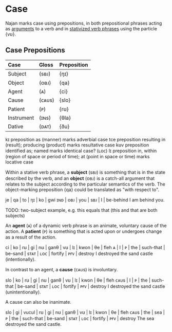 # Case

Najan marks case using prepositions, in both prepositional phrases acting as
[arguments](./arguments.md) to a verb and in [stativized verb
phrases](./stativization.md) using the particle {vʊ}.

## Case Prepositions

| Case       | Gloss  | Preposition |
| :--------- | :----- | :---------- |
| Subject    | (sʙᴊ)  | {ŋɪ}        |
| Object     | (ᴏʙᴊ)  | {qa}        |
| Agent      | (ᴀ)    | {ci}        |
| Cause      | (ᴄᴀᴜs) | {slo}       |
| Patient    | (ᴘ)    | {rʊ}        |
| Instrument | (ɪɴs)  | {θla}       |
| Dative     | (ᴅᴀᴛ)  | {ðu}        |

kɪ	preposition	as (manner)	marks adverbial case
tce	preposition	resulting in (result); producing (product)	marks resultative case
kʊv	preposition	identified as; named	marks identical case?
(ʟᴏᴄ) lɪ	preposition	in, within (region of space or period of time); at (point in space or time)	marks locative case

Within a stative verb phrase, a **subject** (sʙᴊ) is something that is in the
state described by the verb, and an **object** (ᴏʙᴊ) is a catch-all argument
that relates to the subject according to the particular semantics of the verb.
The object-marking preposition {qa} could be translated as "with respect to".

<gloss>
je  | qa  | to  | ŋɪ  | ko | gwi
ɪɴᴅ | ᴏʙᴊ | you | sʙᴊ | I  | be-behind
I am behind you.
</gloss>

TODO: two-subject example, e.g. this equals that (this and that are both subjects)

An **agent** (ᴀ) of a dynamic verb phrase is an animate, voluntary cause of the
action. A **patient** (ᴘ) is something that is acted upon or undergoes change as
a result of the action.

<gloss>
ci | ko | rʊ | gi  | nʊ        | ganθ    | vʊ   | lɪ   | kwon    | θe   | fleh
ᴀ  | I  | ᴘ  | the | such-that | be-sand | sᴛᴀᴛ | ʟᴏᴄ  | fortify | ᴘғᴠ  | destroy
I destroyed the sand castle (intentionally).
</gloss>

In contrast to an agent, a **cause** (ᴄᴀᴜs) is involuntary.

<gloss>
slo  | ko | rʊ | gi  | nʊ        | ganθ    | vʊ   | lɪ  | kwon    | θe  | fleh
ᴄᴀᴜs | I  | ᴘ  | the | such-that | be-sand | sᴛᴀᴛ | ʟᴏᴄ | fortify | ᴘғᴠ | destroy
I destroyed the sand castle (unintentionally).
</gloss>

A cause can also be inanimate.

<gloss>
slo  | gi  | vucul | rʊ | gi  | nʊ        | ganθ    | vʊ   | lɪ  | kwon    | θe  | fleh
ᴄᴀᴜs | the | sea   | ᴘ  | the | such-that | be-sand | sᴛᴀᴛ | ʟᴏᴄ | fortify | ᴘғᴠ | destroy
The sea destroyed the sand castle.
</gloss>
